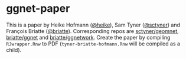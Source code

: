 # ggnet-paper

This is a paper by Heike Hofmann ([@heike](https://github.com/heike)), Sam Tyner ([@sctyner](https://github.com/sctyner)) and François Briatte ([@briatte](https://github.com/briatte)). Corresponding repos are [sctyner/geomnet](https://github.com/sctyner/geomnet), [briatte/ggnet](https://github.com/briatte/ggnet) and [briatte/ggnetwork](https://github.com/briatte/ggnetwork).
Create the paper by compiling `RJwrapper.Rnw` to PDF (`tyner-briatte-hofmann.Rnw` will be compiled as a child).
